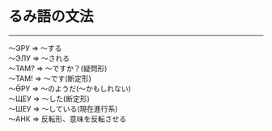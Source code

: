 # るみ語の文法
___
～ЭРУ => ～する<BR>
～ЭЛУ => ～される<BR>
～ТАМ? => ～ですか？(疑問形)<BR>
～ТАМ! => ～です(断定形)<BR>
～ӪРУ => ～のようだ(～かもしれない)<BR>
～ЩЕУ => ～した(断定形)<BR>
～ШЕУ => ～している(現在進行系)<BR>
～АНК => 反転形、意味を反転させる<BR>